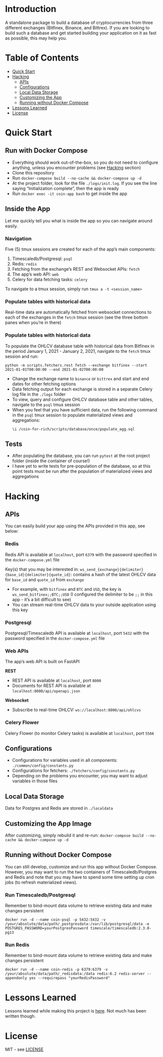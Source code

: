 # Introduction
A standalone package to build a database of cryptocurrencies from three different exchanges (Bitfinex, Binance, and Bittrex). If you are looking to build such a database and get started building your application on it as fast as possible, this may help you.
# Table of Contents
- [Quick Start](#quickstart)
- [Hacking](#hacking)
    - [APIs](#hacking_apis)
    - [Configurations](#hacking_configs)
    - [Local Data Storage](#hacking_localdata)
    - [Customizing the App](#hacking_customappimg)
    - [Running without Docker Compose](#hacking_runwodc)
- [Lessons Learned](#lessons)
- [License](#license)
# Quick Start <a name="quickstart"></a>
## Run with Docker Compose
- Everything should work out-of-the-box, so you do not need to configure anything, unless you encounter problems (see [Hacking](#hacking) section)
- Clone this repository
- Run `docker-compose build --no-cache && docker-compose up -d`
- At the project folder, look for the file `./logs/init.log`. If you see the line saying “Initialization complete”, then the app is ready
- Run `docker exec -it coin-app bash` to get inside the app
## Inside the App
Let me quickly tell you what is inside the app so you can navigate around easily.
### Navigation
Five (5) tmux sessions are created for each of the app’s main components:
1. Timescaledb/Postgresql: `psql`
2. Redis: `redis`
3. Fetching from the exchange’s REST and Websocket APIs: `fetch`
4. The app’s web API: `web`
5. Celery for data fetching tasks: `celery`

To navigate to a tmux session, simply run `tmux a -t <session_name>`
### Populate tables with historical data
Real-time data are automatically fetched from websocket connections to each of the exchanges in the `fetch` tmux session (see the three bottom panes when you’re in there)

### Populate tables with historical data
To populate the OHLCV database table with historical data from Bitfinex in the period January 1, 2021 - January 2, 2021, navigate to the `fetch` tmux session and run:
```
python -m scripts.fetchers.rest fetch --exchange bitfinex --start 2021-01-01T00:00:00 --end 2021-01-02T00:00:00
```
- Change the exchange name to `binance` or `bittrex` and start and end dates for other fetching options
- Data fetching output for each exchange is stored in a separate Celery log file in the `./logs` folder
- To view, query and configure OHLCV database table and other tables, navigate to the `psql` tmux session
- When you feel that you have sufficient data, run the following command in the `psql` tmux session to populate materialized views and aggregations:
    ```
    \i /coin-for-rich/scripts/database/once/populate_agg.sql
    ```
## Tests
- After populating the database, you can run `pytest` at the root project folder (inside the container of course!)
- I have yet to write tests for pre-population of the database, so at this point tests must be run after the population of materialized views and aggregations

# Hacking <a name="hacking"></a>
## APIs <a name="hacking_apis"></a>
You can easily build your app using the APIs provided in this app, see below:
### Redis
Redis API is available at `localhost`, port `6379` with the password specified in the `docker-compose.yml` file

Key(s) that you may be interested in:
`ws_send_{exchange}{delimiter}{base_id}{delimiter}{quote_id}`: contains a hash of the latest OHLCV data for `base_id` and `quote_id` from `exchange`
- For example, with `bitfinex` and `BTC` and `USD`, the key is `ws_send_bitfinex;;BTC;;USD` (I configured the delimiter to be `;;` in this app - it’s a bit difficult to see)
- You can stream real-time OHLCV data to your outside application using this key
### Postgresql
Postgresql/Timescaledb API is available at `localhost`, port `5432` with the password specified in the `docker-compose.yml` file
### Web APIs
The app’s web API is built on FastAPI

**REST**
- REST API is available at `localhost`, port `8000`
- Documents for REST API is available at `localhost:8000/api/openapi.json`

**Websocket**
- Subscribe to real-time OHLCV: `ws://localhost:8000/api/ohlcvs`
### Celery Flower
Celery Flower (to monitor Celery tasks) is available at `localhost`, port `5566`
## Configurations <a name="hacking_configs"></a>
- Configurations for variables used in all components: `./common/config/constants.py`
- Configurations for fetchers: `./fetchers/config/constants.py`
- Depending on the problems you encounter, you may want to adjust variables in those files
## Local Data Storage <a name="hacking_localdata"></a>
Data for Postgres and Redis are stored in `./localdata`
## Customizing the App Image <a name="hacking_customappimg"></a>
After customizing, simply rebuild it and re-run: `docker-compose build --no-cache && docker-compose up -d`
## Running without Docker Compose <a name="hacking_runwodc"></a>
You can still develop, customize and run this app without Docker Compose. However, you may want to run the two containers of Timescaledb/Postgres and Redis and note that you may have to spend some time setting up cron jobs (to refresh materialized views).

### Run Timescaledb/Postgresql
Remember to bind-mount data volume to retrieve existing data and make changes persistent
```
docker run -d --name coin-psql -p 5432:5432 -v /your/absolute/data/path/_postgresdata:/var/lib/postgresql/data -e POSTGRES_PASSWORD=yourPostgresPassword timescale/timescaledb:2.3.0-pg13
```
### Run Redis
Remember to bind-mount data volume to retrieve existing data and make changes persistent
```
docker run -d --name coin-redis -p 6379:6379 -v /your/absolute/data/path/_redisdata:/data redis:6.2 redis-server --appendonly yes --requirepass "yourRedisPassword"
```
# Lessons Learned <a name="lessons"></a>
Lessons learned while making this project is [here](docs/lessons.md). Not much has been written though.
# License <a name="quickstart"></a>
MIT - see [LICENSE](LICENSE)
